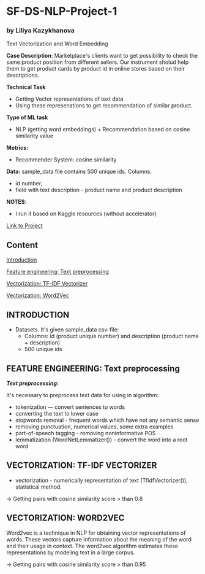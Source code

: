 # SF-DS-NLP-Project-1
### by Liliya Kazykhanova
Text Vectorization and Word Embedding

**Case Description**:
Marketplace's clients want to get possibility to check the same product position from different sellers. Our instrument sholud help them to get product cards by product id in online stores based on their descriptions.

**Technical Task**
* Getting Vector representations of text data
* Using these represenations to get recommendation of similar product.

**Type of ML task**
* NLP (getting word embeddings) + Recommendation based on cosine similarity value

**Metrics:**
* Recommender System: cosine similarity

**Data:** sample_data file contains 500 unique ids. Columns:
* id number,
* field with text description - product name and product description

**NOTES**:
* I run it based on Kaggle resources (without accelerator)

[Link to Project](https://github.com/LiliyaKazykhanova/SF_DS/tree/main/NLP_PROJECTS/PROJECT_1/project/nlp-1-project.ipynb)

## Content
[Introduction](https://github.com/LiliyaKazykhanova/SF_DS/tree/main/NLP_PROJECTS/PROJECT_1#Introduction)

[Feature engineering: Text preprocessing](https://github.com/LiliyaKazykhanova/SF_DS/tree/main/NLP_PROJECTS/PROJECT_1#Feature-engineering:-Text-preprocessing)

[Vectorization: TF-IDF Vectorizer](https://github.com/LiliyaKazykhanova/SF_DS/tree/main/NLP_PROJECTS/PROJECT_1#Vectorization:-TF-IDF-Vectorizer)

[Vectorization: Word2Vec](https://github.com/LiliyaKazykhanova/SF_DS/tree/main/NLP_PROJECTS/PROJECT_1#Vectorization:-Word2Vec)


## INTRODUCTION
- Datasets. It's given sample_data csv-file:
    * Columns: id (product unique number) and description (product name + description)
    * 500 unique ids

## **FEATURE ENGINEERING: Text preprocessing**
***Text preprocessing:***

It's necessary to preprocess text data for using in algorithm:
- tokenization — convert sentences to words
- converting the text to lower case
- stopwords removal - frequent words which have not any semantic sense
- removing punctuation, numerical values, some extra examples
- part-of-speech tagging - removing noninformative POS
- lemmatization (WordNetLemmatizer()) - convert the word into a root word

## **VECTORIZATION: TF-IDF VECTORIZER**
- vectorization - numerically representation of text (TfidfVectorizer()), statistical method.

-> Getting pairs with cosine similarity score > than 0.8

## **VECTORIZATION: WORD2VEC**
Word2vec is a technique in NLP for obtaining vector representations of words. These vectors capture information about the meaning of the word and their usage in context. The word2vec algorithm estimates these representations by modeling text in a large corpus.

-> Getting pairs with cosine similarity score > than 0.95
